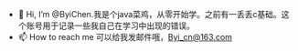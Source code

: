 - 👋 Hi, I’m @ByiChen.我是个java菜鸡，从零开始学。之前有一丢丢c基础。这个账号用于记录一些我自己在学习中出现的错误。
- 📫 How to reach me 可以给我发邮件哦，Byi_cn@163.com

<!---
ByiChen/ByiChen is a ✨ special ✨ repository because its `README.md` (this file) appears on your GitHub profile.
You can click the Preview link to take a look at your changes.
--->
